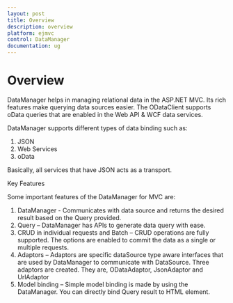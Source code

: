 ```yaml
---
layout: post
title: Overview
description: overview 
platform: ejmvc
control: DataManager
documentation: ug
---
```


# Overview 

DataManager helps in managing relational data in the ASP.NET MVC. Its rich features make querying data sources easier. The ODataClient supports oData queries that are enabled in the Web API & WCF data services.

DataManager supports different types of data binding such as:

1. JSON
2. Web Services
3. oData

Basically, all services that have JSON acts as a transport.

Key Features

Some important features of the DataManager for MVC are:

1. DataManager - Communicates with data source and returns the desired result based on the Query provided.
2. Query – DataManager has APIs to generate data query with ease.
3. CRUD in individual requests and Batch – CRUD operations are fully supported. The options are enabled to commit the data as a single or multiple requests.
4. Adaptors – Adaptors are specific dataSource type aware interfaces that are used by DataManager to communicate with DataSource. Three adaptors are created. They are, ODataAdaptor, JsonAdaptor and UrlAdaptor
5. Model binding – Simple model binding is made by using the DataManager. You can directly bind Query result to HTML element.
